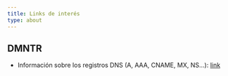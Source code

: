 ```yaml
---
title: Links de interés
type: about
---
```

## DMNTR
- Información sobre los registros DNS (A, AAA, CNAME, MX, NS...): [link](https://twitter.com/wearedmntrs/status/1484145363762176010?s=46&t=XVkMvPUk2j87h0REm1fnKA)